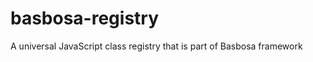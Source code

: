 basbosa-registry
================

A universal JavaScript class registry that is part of Basbosa framework